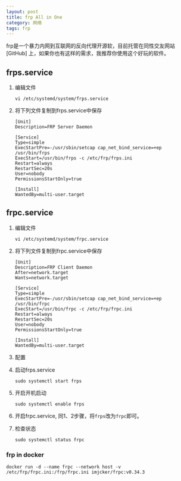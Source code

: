 ```yaml
---
layout: post
title: frp All in One
category: 网络
tags: frp 
---
```


frp是一个暴力内网到互联网的反向代理开源软，目前托管在同性交友网站 [GitHub] 上，如果你也有这样的需求，我推荐你使用这个好玩的软件。

## frps.service

1. 编辑文件
     ``` shell
     vi /etc/systemd/system/frps.service
     ```

2. 将下列文件复制到frps.service中保存
    ```shell
    [Unit]
    Description=FRP Server Daemon
    
    [Service]
    Type=simple
    ExecStartPre=-/usr/sbin/setcap cap_net_bind_service=+ep /usr/bin/frps
    ExecStart=/usr/bin/frps -c /etc/frp/frps.ini
    Restart=always
    RestartSec=20s
    User=nobody
    PermissionsStartOnly=true
    
    [Install]
    WantedBy=multi-user.target
    
    ```

## frpc.service

1. 编辑文件
    ```shell
    vi /etc/systemd/system/frpc.service
    ```

2. 将下列文件复制到frpc.service中保存
    ```shell
    [Unit]
    Description=FRP Client Daemon
    After=network.target
    Wants=network.target
    
    [Service]
    Type=simple
    ExecStartPre=-/usr/sbin/setcap cap_net_bind_service=+ep /usr/bin/frpc
    ExecStart=/usr/bin/frpc -c /etc/frp/frpc.ini
    Restart=always
    RestartSec=20s
    User=nobody
    PermissionsStartOnly=true
    
    [Install]
    WantedBy=multi-user.target
    
    ```

3. 配置

4. 启动frps.service
    ```shell
    sudo systemctl start frps
    ```

5. 开启开机启动
    ```shell
    sudo systemctl enable frps
    ```

6. 开启frpc.service, 同1、2步骤，将`frps`改为`frpc`即可。

7. 检查状态
    ```shell
    sudo systemctl status frpc
    ```



### frp in docker

```shell
docker run -d --name frpc --network host -v /etc/frp/frpc.ini:/frp/frpc.ini imjcker/frpc:v0.34.3 
```


